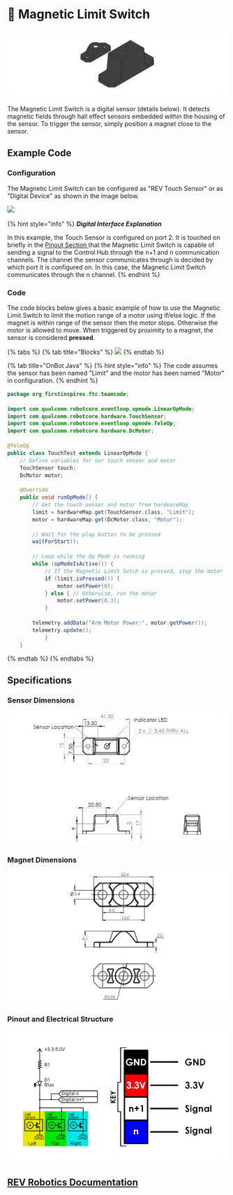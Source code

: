 # 🧲 Magnetic Limit Switch

![](../../.gitbook/assets/image-8.png)

The Magnetic Limit Switch is a digital sensor (details below). It detects magnetic fields through hall effect sensors embedded within the housing of the sensor. To trigger the sensor, simply position a magnet close to the sensor.&#x20;

## Example Code

### Configuration

The Magnetic Limit Switch can be configured as "REV Touch Sensor" or as "Digital Device" as shown in the image below.&#x20;

![](../../.gitbook/assets/Digital%20Sensor%20Config.svg)

{% hint style="info" %}
_**Digital Interface Explanation**_

In this example, the Touch Sensor is configured on port 2. It is touched on briefly in the [Pinout Section ](broken-reference)that the Magnetic Limit Switch is capable of sending a signal to the Control Hub through the n+1 and n communication channels. The channel the sensor communicates through is decided by which port it is configured on. In this case, the Magnetic Limit Switch communicates through the n channel.&#x20;
{% endhint %}

### Code

The code blocks below gives a basic example of how to use the Magnetic Limit Switch to limit the motion range of a motor using if/else logic. If the magnet is within range of the sensor then the motor stops. Otherwise the motor is allowed to move. When triggered by proximity to a magnet, the sensor is considered **pressed**.&#x20;

{% tabs %}
{% tab title="Blocks" %}
![](../../.gitbook/assets/Screenshot%20\(118\).png)
{% endtab %}

{% tab title="OnBot Java" %}
{% hint style="info" %}
The code assumes the sensor has been named "Limit" and the motor has been named "Motor" in configuration.&#x20;
{% endhint %}

```java
package org.firstinspires.ftc.teamcode;
 
import com.qualcomm.robotcore.eventloop.opmode.LinearOpMode;
import com.qualcomm.robotcore.hardware.TouchSensor;
import com.qualcomm.robotcore.eventloop.opmode.TeleOp;
import com.qualcomm.robotcore.hardware.DcMotor;
 
@TeleOp
public class TouchTest extends LinearOpMode {
    // Define variables for our touch sensor and motor
    TouchSensor touch;
    DcMotor motor;
 
    @Override
    public void runOpMode() {
        // Get the touch sensor and motor from hardwareMap
        limit = hardwareMap.get(TouchSensor.class, "Limit");
        motor = hardwareMap.get(DcMotor.class, "Motor");
        
        // Wait for the play button to be pressed
        waitForStart();
 
        // Loop while the Op Mode is running
        while (opModeIsActive()) {
            // If the Magnetic Limit Swtch is pressed, stop the motor
            if (limit.isPressed()) {
                motor.setPower(0);
            } else { // Otherwise, run the motor
                motor.setPower(0.3);
            }
            
        telemetry.addData("Arm Motor Power:", motor.getPower());
        telemetry.update();
            }
    }
```
{% endtab %}
{% endtabs %}

## Specifications

### Sensor Dimensions

![All dimensions are in millimeters](../../.gitbook/assets/image-9.png)

### Magnet Dimensions

![All dimensions are in millimeters](../../.gitbook/assets/image-10.png)

### Pinout and Electrical Structure

![](../../.gitbook/assets/image-11.png)

## [REV Robotics Documentation](https://docs.revrobotics.com/magnetic-limit-switch/)
